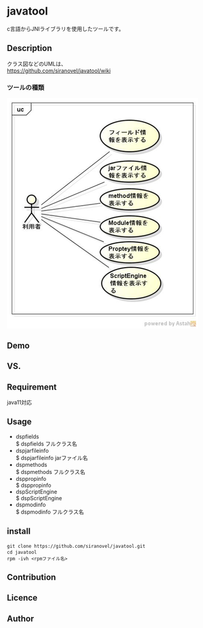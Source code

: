javatool
========
c言語からJNIライブラリを使用したツールです。


## Description ##
クラス図などのUMLは、  
https://github.com/siranovel/javatool/wiki

### ツールの種類 ###
![java tool](images/UCjavatool.jpg)

## Demo ##

## VS. ##

## Requirement ##
java11対応


## Usage ##
* dspfields  
  $ dspfields フルクラス名
* dspjarfileinfo  
  $ dspjarfileinfo jarファイル名
* dspmethods  
  $ dspmethods フルクラス名
* dsppropinfo  
  $ dsppropinfo
* dspScriptEngine  
  $ dspScriptEngine
* dspmodinfo  
  $ dspmodinfo フルクラス名

## install ##
    git clone https://github.com/siranovel/javatool.git  
    cd javatool  
    rpm -ivh <rpmファイル名>  

## Contribution ##

## Licence ##

## Author ##
